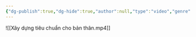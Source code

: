 ```yaml
---
{"dg-publish":true,"dg-hide":true,"author":null,"type":"video","genre":"dating","tags":["motivation","dating"],"title":"Xây dựng tiêu chuẩn cho bản thân","permalink":"/xay-dung-tieu-chuan-cho-ban-than/","hide":true,"dgPassFrontmatter":true}
---
```



![[Xây dựng tiêu chuẩn cho bản thân.mp4]]